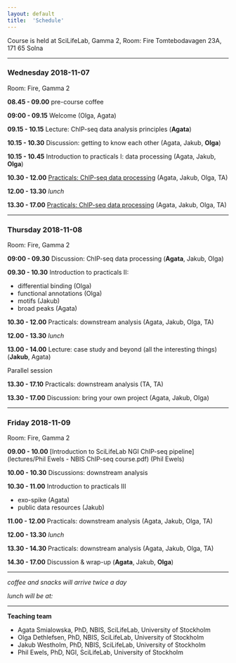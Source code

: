 ```yaml
---
layout: default
title:  'Schedule'
---
```


Course is held at SciLifeLab, Gamma 2, Room: Fire
Tomtebodavagen 23A, 171 65 Solna

----

### Wednesday 2018-11-07

Room: Fire, Gamma 2

**08.45 - 09.00** pre-course coffee

**09:00 - 09.15** Welcome (Olga, Agata)

**09.15 - 10.15** Lecture: ChIP-seq data analysis principles (**Agata**)

**10.15 - 10.30** Discussion: getting to know each other (Agata, Jakub, **Olga**)

**10.15 - 10.45** Introduction to practicals I: data processing (Agata, Jakub, **Olga**)

**10.30 - 12.00** [Practicals: ChIP-seq data processing](labs/lab-processing) (Agata, Jakub, Olga, TA)

**12.00 - 13.30** _lunch_

**13.30 - 17.00** [Practicals: ChIP-seq data processing](labs/lab-processing) (Agata, Jakub, Olga, TA)

----

### Thursday 2018-11-08
Room: Fire, Gamma 2

**09:00 - 09.30** Discussion: ChIP-seq data processing (**Agata**, Jakub, Olga)

**09.30 - 10.30** Introduction to practicals II:  
- differential binding (Olga)
- functional annotations (Olga)
- motifs (Jakub)
- broad peaks (Agata)

**10.30 - 12.00** Practicals: downstream analysis (Agata, Jakub, Olga, TA)

**12.00 - 13.30** _lunch_

**13.00 - 14.00** Lecture: case study and beyond (all the interesting things) (**Jakub**, Agata)


Parallel session

**13.30 - 17.10** Practicals: downstream analysis (TA, TA)

**13.30 - 17.00** Discussion: bring your own project (Agata, Jakub, Olga)

----

### Friday 2018-11-09
Room: Fire, Gamma 2

**09.00 - 10.00** [Introduction to SciLifeLab NGI ChIP-seq pipeline](lectures/Phil Ewels - NBIS ChIP-seq course.pdf) (Phil Ewels)

**10.00 - 10.30** Discussions: downstream analysis

**10.30 - 11.00** Introduction to practicals III
- exo-spike (Agata)
- public data resources (Jakub)

**11.00 - 12.00** Practicals: downstream analysis (Agata, Jakub, Olga, TA)

**12.00 - 13.30** _lunch_

**13.30 - 14.30** Practicals: downstream analysis (Agata, Jakub, Olga, TA)

**14.30 - 17.00** Discussion & wrap-up (**Agata**, Jakub, **Olga**)

----

_coffee and snacks will arrive twice a day_

_lunch will be at:_

____
**Teaching team**
- Agata Smialowska, PhD, NBIS, SciLifeLab, University of Stockholm
- Olga Dethlefsen, PhD, NBIS, SciLifeLab, University of Stockholm
- Jakub Westholm, PhD, NBIS, SciLifeLab, University of Stockholm
- Phil Ewels, PhD, NGI, SciLifeLab, University of Stockholm
